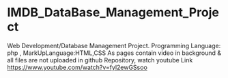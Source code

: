 # IMDB_DataBase_Management_Project
Web Development/Database Management Project.  Programming Language: php , MarkUpLanguage:HTML,CSS
As pages contain video in background & all files are not uploaded in github Repository, watch youtube Link
https://www.youtube.com/watch?v=fyl2ewGSsoo
